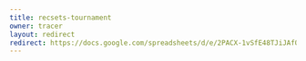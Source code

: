 ```yaml
---
title: recsets-tournament
owner: tracer
layout: redirect
redirect: https://docs.google.com/spreadsheets/d/e/2PACX-1vSfE48TJiJAfQh6HxpQkfn807qbwWEbmW2N5dCadhuiDSHX88kaZ-9VsjERe_aRXijpuCeFNIr7Xep3/pubhtml
---
```

